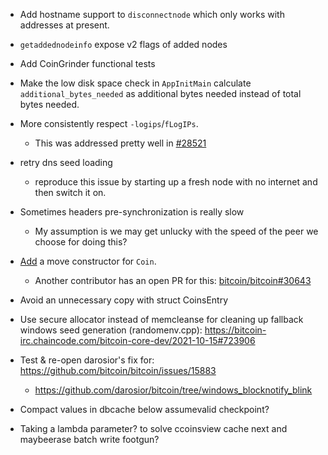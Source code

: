 - Add hostname support to `disconnectnode` which only works with addresses at present.
- `getaddednodeinfo` expose v2 flags of added nodes
- Add CoinGrinder functional tests
- Make the low disk space check in `AppInitMain` calculate
  `additional_bytes_needed` as additional bytes needed instead of total bytes
  needed.
- More consistently respect `-logips`/`fLogIPs`.
    - This was addressed pretty well in [#28521](https://github.com/bitcoin/bitcoin/pull/28521)
- retry dns seed loading 
    - reproduce this issue by starting up a fresh node with no internet and then
      switch it on.
- Sometimes headers pre-synchronization is really slow
    - My assumption is we may get unlucky with the speed of the peer we choose
      for doing this?
- [Add](https://github.com/bitcoin/bitcoin/pull/28280/commits/8737c0cefa6ec49a4d17d9bef9e5e1a7990af1ac#r1703187118)
  a move constructor for `Coin`.
  - Another contributor has an open PR for this:
    [bitcoin/bitcoin#30643](https://github.com/bitcoin/bitcoin/pull/30643)
- Avoid an unnecessary copy with struct CoinsEntry
- Use secure allocator instead of memcleanse for cleaning up fallback windows
  seed generation (randomenv.cpp):
  https://bitcoin-irc.chaincode.com/bitcoin-core-dev/2021-10-15#723906
- Test & re-open darosior's fix for: https://github.com/bitcoin/bitcoin/issues/15883
    - https://github.com/darosior/bitcoin/tree/windows_blocknotify_blink
- Compact values in dbcache below assumevalid checkpoint?

- Taking a lambda parameter? to solve ccoinsview cache next and maybeerase batch
  write footgun?
